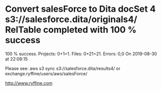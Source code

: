 # Convert salesForce to Dita docSet 4 s3://salesforce.dita/originals4/ RelTable completed with 100 % success

100 % success. Projects: 0+1=1.  Files: 0+21=21. Errors: 0,0  On 2019-08-30 at 22:08:15



Please see: aws s3 sync s3://salesforce.dita/results4/ or exchange.ryffine/users/aws/salesForce/

http://www.ryffine.com
